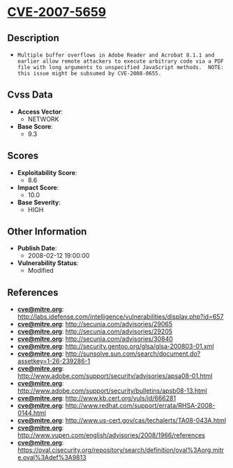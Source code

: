 
# [CVE-2007-5659](https://cve.mitre.org/cgi-bin/cvename.cgi?name=CVE-2007-5659)

## Description

- `Multiple buffer overflows in Adobe Reader and Acrobat 8.1.1 and earlier allow remote attackers to execute arbitrary code via a PDF file with long arguments to unspecified JavaScript methods.  NOTE: this issue might be subsumed by CVE-2008-0655.`

## Cvss Data

- **Access Vector**:
  - NETWORK
- **Base Score**:
  - 9.3

## Scores

- **Exploitability Score**:
  - 8.6
- **Impact Score**:
  - 10.0
- **Base Severity**:
  - HIGH

## Other Information

- **Publish Date**:
  - 2008-02-12 19:00:00
- **Vulnerability Status**:
  - Modified

## References

- **cve@mitre.org**: http://labs.idefense.com/intelligence/vulnerabilities/display.php?id=657
- **cve@mitre.org**: http://secunia.com/advisories/29065
- **cve@mitre.org**: http://secunia.com/advisories/29205
- **cve@mitre.org**: http://secunia.com/advisories/30840
- **cve@mitre.org**: http://security.gentoo.org/glsa/glsa-200803-01.xml
- **cve@mitre.org**: http://sunsolve.sun.com/search/document.do?assetkey=1-26-239286-1
- **cve@mitre.org**: http://www.adobe.com/support/security/advisories/apsa08-01.html
- **cve@mitre.org**: http://www.adobe.com/support/security/bulletins/apsb08-13.html
- **cve@mitre.org**: http://www.kb.cert.org/vuls/id/666281
- **cve@mitre.org**: http://www.redhat.com/support/errata/RHSA-2008-0144.html
- **cve@mitre.org**: http://www.us-cert.gov/cas/techalerts/TA08-043A.html
- **cve@mitre.org**: http://www.vupen.com/english/advisories/2008/1966/references
- **cve@mitre.org**: https://oval.cisecurity.org/repository/search/definition/oval%3Aorg.mitre.oval%3Adef%3A9813
